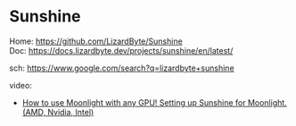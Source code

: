 # Sunshine
Home: https://github.com/LizardByte/Sunshine  
Doc: https://docs.lizardbyte.dev/projects/sunshine/en/latest/

sch: https://www.google.com/search?q=lizardbyte+sunshine

video:
- [How to use Moonlight with any GPU! Setting up Sunshine for Moonlight. (AMD, Nvidia, Intel)](https://youtu.be/Wb8j8Ojd4YQ)
